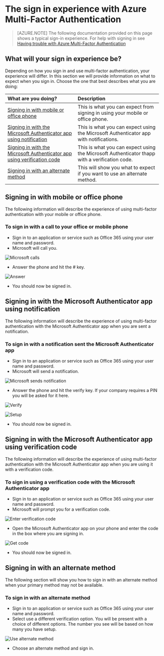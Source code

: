 <properties
    pageTitle="Azure MFA Signin experience with Azure Multi-Factor Authentication"
    description="This page will provide you guidance on where to go to see the various signin methods available with Azure MFA."
    keywords="user authentication, sign-in experience, sign-in with mobile phone, sign-in with office phone"
    services="multi-factor-authentication"
    documentationCenter=""
    authors="kgremban"
    manager="femila"
    editor="curtland"/>

<tags
    ms.service="multi-factor-authentication"
    ms.workload="identity"
    ms.tgt_pltfrm="na"
    ms.devlang="na"
    ms.topic="article"
    ms.date="08/22/2016"
    ms.author="kgremban"/>

# <a name="the-sign-in-experience-with-azure-multi-factor-authentication"></a>The sign in experience with Azure Multi-Factor Authentication
> [AZURE.NOTE]  The following documentation provided on this page shows a typical sign-in experience.  For help with signing in see [Having trouble with Azure Multi-Factor Authentication](multi-factor-authentication-end-user-manage-settings.md)



## <a name="what-will-your-sign-in-experience-be"></a>What will your sign in experience be?
Depending on how you sign in and use multi-factor authentication, your experience will differ.  In this section we will provide information on what to expect when you sign in.  Choose the one that best describes what you are doing:


What are you doing?|Description
:------------- | :------------- |
[Signing in with mobile or office phone](#signing-in-with-mobile-or-office-phone) | This is what you can expect from signing in using your mobile or office phone.
[Signing in with the Microsoft Authenticator app using notification](#signing-in-with-the-microsoft-authenticator-app-using-notification) | This is what you can expect using the Microsoft Authenticator app with notifications.
[Signing in with the Microsoft Authenticator app using verification code](#signing-in-with-the-microsoft-authenticator-app-using-verification-code)|This is what you can expect using the Microsoft Authenticator thapp with a verification code.
[Signing in with an alternate method](#signing-in-with-an-alternate-method)|This will show you what to expect if you want to use an alternate method.

## <a name="signing-in-with-mobile-or-office-phone"></a>Signing in with mobile or office phone

The following information will describe the experience of using multi-factor authentication with your mobile or office phone.

### <a name="to-sign-in-with-a-call-to-your-office-or-mobile-phone"></a>To sign in with a call to your office or mobile phone

- Sign in to an application or service such as Office 365 using your user name and password.
- Microsoft will call you.

![Microsoft calls](./media/multi-factor-authentication-end-user-signin-phone/call.png)

- Answer the phone and hit the # key.

![Answer](./media/multi-factor-authentication-end-user-signin-phone/phone.png)

- You should now be signed in.</li>

## <a name="signing-in-with-the-microsoft-authenticator-app-using-notification"></a>Signing in with the Microsoft Authenticator app using notification

The following information will describe the experience of using multi-factor authentication with the Microsoft Authenticator app when you are sent a notification.

### <a name="to-sign-in-with-a-notification-sent-the-microsoft-authenticator-app"></a>To sign in with a notification sent the Microsoft Authenticator app

- Sign in to an application or service such as Office 365 using your user name and password.
- Microsoft will send a notification.

![Microsoft sends notification](./media/multi-factor-authentication-end-user-signin-app-notify/notify.png)


- Answer the phone and hit the verify key.  If your company requires a PIN you will be asked for it here.

![Verify](./media/multi-factor-authentication-end-user-signin-app-notify/phone.png)

![Setup](./media/multi-factor-authentication-end-user-first-time-mobile-app/scan3.png)

- You should now be signed in.


## <a name="signing-in-with-the-microsoft-authenticator-app-using-verification-code"></a>Signing in with the Microsoft Authenticator app using verification code

The following information will describe the experience of using multi-factor authentication with the Microsoft Authenticator app when you are using it with a verification code.

### <a name="to-sign-in-using-a-verification-code-with-the-microsoft-authenticator-app"></a>To sign in using a verification code with the Microsoft Authenticator app

- Sign in to an application or service such as Office 365 using your user name and password.
- Microsoft will prompt you for a verification code.

![Enter verification code](./media/multi-factor-authentication-end-user-signin-app-verify/verify.png)

- Open the Microsoft Authenticator app on your phone and enter the code in the box where you are signing in.

![Get code](./media/multi-factor-authentication-end-user-signin-app-verify/phone.png)



- You should now be signed in.


## <a name="signing-in-with-an-alternate-method"></a>Signing in with an alternate method


The following section will show you how to sign in with an alternate method when your primary method may not be available.

### <a name="to-sign-in-with-an-alternate-method"></a>To sign in with an alternate method

- Sign in to an application or service such as Office 365 using your user name and password.
- Select use a different verification option.  You will be present with a choice of different options. The number you see will be based on how many you have setup.

![Use alternate method](./media/multi-factor-authentication-end-user-signin-alt/alt.png)

- Choose an alternate method and sign in.
